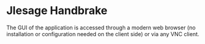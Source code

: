 # Jlesage Handbrake

The GUI of the application is accessed through a modern web browser (no installation or configuration needed on the client side) or via any VNC client.

